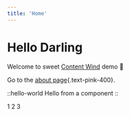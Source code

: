 ```yaml
---
title: 'Home'
---
```


# Hello Darling

Welcome to sweet [Content Wind](https://content-wind.nuxt.space) demo :rocket:

Go to the [about page](/about){.text-pink-400}.

::hello-world
Hello from a component
::

1
2
3